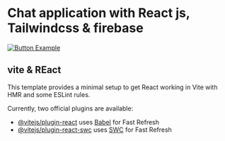 # Chat application with React js, Tailwindcss & firebase #

[![Button Example]][Link]
<!----------------------------------------------------------------------------->
[Link]: # 'https://chat-app-r6ji.onrender.com/'
<!---------------------------------[ Buttons ]--------------------------------->
[Button Example]: https://img.shields.io/badge/Title-37a779?style=for-the-badge
## vite & REact
This template provides a minimal setup to get React working in Vite with HMR and some ESLint rules.

Currently, two official plugins are available:

- [@vitejs/plugin-react](https://github.com/vitejs/vite-plugin-react/blob/main/packages/plugin-react/README.md) uses [Babel](https://babeljs.io/) for Fast Refresh
- [@vitejs/plugin-react-swc](https://github.com/vitejs/vite-plugin-react-swc) uses [SWC](https://swc.rs/) for Fast Refresh
